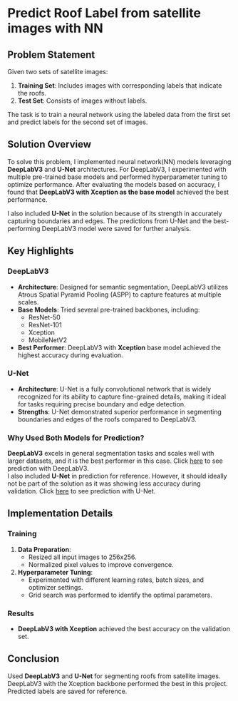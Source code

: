 # Predict Roof Label from satellite images with NN

## Problem Statement
Given two sets of satellite images:
1. **Training Set**: Includes images with corresponding labels that indicate the roofs.
2. **Test Set**: Consists of images without labels.

The task is to train a neural network using the labeled data from the first set and predict labels for the second set of images.

## Solution Overview
To solve this problem, I implemented neural network(NN) models leveraging **DeepLabV3** and **U-Net** architectures. For DeepLabV3, I experimented with multiple pre-trained base models and performed hyperparameter tuning to optimize performance. After evaluating the models based on accuracy, I found that **DeepLabV3 with Xception as the base model** achieved the best performance.

I also included **U-Net** in the solution because of its strength in accurately capturing boundaries and edges. The predictions from U-Net and the best-performing DeepLabV3 model were saved for further analysis.

## Key Highlights
### DeepLabV3
- **Architecture**: Designed for semantic segmentation, DeepLabV3 utilizes Atrous Spatial Pyramid Pooling (ASPP) to capture features at multiple scales.
- **Base Models**: Tried several pre-trained backbones, including:
  - ResNet-50
  - ResNet-101
  - Xception
  - MobileNetV2
- **Best Performer**: DeepLabV3 with **Xception** base model achieved the highest accuracy during evaluation.

### U-Net
- **Architecture**: U-Net is a fully convolutional network that is widely recognized for its ability to capture fine-grained details, making it ideal for tasks requiring precise boundary and edge detection.
- **Strengths**: U-Net demonstrated superior performance in segmenting boundaries and edges of the roofs compared to DeepLabV3.

### Why Used Both Models for Prediction?
**DeepLabV3** excels in general segmentation tasks and scales well with larger datasets, and it is the best performer in this case. Click [here](./dataset/prediction/deeplabv3) to see prediction with DeepLabV3.<br>I also included **U-Net** in prediction for reference. However, it should ideally not be part of the solution as it was showing less accuracy during validation. Click [here](./dataset/prediction/unet) to see prediction with U-Net.

## Implementation Details
### Training
1. **Data Preparation**:
   - Resized all input images to 256x256.
   - Normalized pixel values to improve convergence.
2. **Hyperparameter Tuning**:
   - Experimented with different learning rates, batch sizes, and optimizer settings.
   - Grid search was performed to identify the optimal parameters.

### Results
- **DeepLabV3 with Xception** achieved the best accuracy on the validation set.

## Conclusion
Used **DeepLabV3** and **U-Net** for segmenting roofs from satellite images. DeepLabV3 with the Xception backbone performed the best in this project. Predicted labels are saved for reference.
